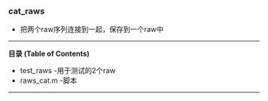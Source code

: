 ### cat_raws
- 把两个raw序列连接到一起，保存到一个raw中

-------------
**目录 (Table of Contents)**
- test_raws -用于测试的2个raw
- raws_cat.m -脚本
-------------